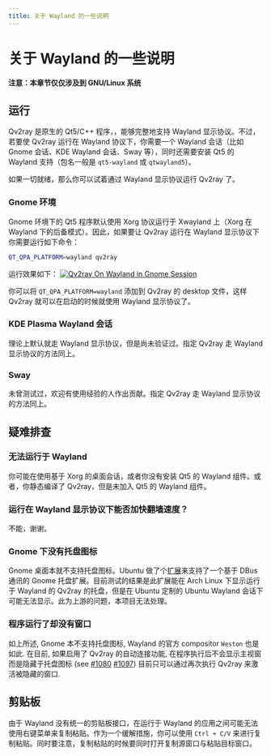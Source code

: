 ```yaml
---
title: 关于 Wayland 的一些说明
---
```


# 关于 Wayland 的一些说明

**注意：本章节仅仅涉及到 GNU/Linux 系统**

## 运行

Qv2ray 是原生的 Qt5/C++ 程序，，能够完整地支持 Wayland 显示协议。不过，若要使 Qv2ray 运行在 Wayland 协议下，你需要一个 Wayland 会话（比如 Gnome 会话、KDE Wayland 会话、Sway 等），同时还需要安装 Qt5 的 Wayland 支持（包名一般是 `qt5-wayland` 或 `qtwayland5`）。

如果一切就绪，那么你可以试着通过 Wayland 显示协议运行 Qv2ray 了。

### Gnome 环境

Gnome 环境下的 Qt5 程序默认使用 Xorg 协议运行于 Xwayland 上（Xorg 在 Wayland 下的后备模式）。因此，如果要让 Qv2ray 运行在 Wayland 显示协议下你需要运行如下命令：

```bash
QT_QPA_PLATFORM=wayland qv2ray
```

运行效果如下：
[![Qv2ray On Wayland in Gnome Session](https://s1.ax1x.com/2020/11/07/BIuwb4.png)](https://imgchr.com/i/BIuwb4)

你可以将 `QT_QPA_PLATFORM=wayland` 添加到 Qv2ray 的 desktop 文件，这样 Qv2ray 就可以在启动的时候就使用 Wayland 显示协议了。

### KDE Plasma Wayland 会话

理论上默认就走 Wayland 显示协议，但是尚未验证过。指定 Qv2ray 走 Wayland 显示协议的方法同上。

### Sway

未曾测试过，欢迎有使用经验的人作出贡献。指定 Qv2ray 走 Wayland 显示协议的方法同上。

## 疑难排查

### 无法运行于 Wayland

你可能在使用基于 Xorg 的桌面会话，或者你没有安装 Qt5 的 Wayland 组件。或者，你静态编译了 Qv2ray，但是未加入 Qt5 的 Wayland 组件。

### 运行在 Wayland 显示协议下能否加快翻墙速度？

不能，谢谢。

### Gnome 下没有托盘图标

Gnome 桌面本就不支持托盘图标。Ubuntu 做了个[扩展](https://extensions.gnome.org/extension/1301/ubuntu-appindicators/)来支持了一个基于 DBus 通讯的 Gnome 托盘扩展。目前测试的结果是此扩展能在 Arch Linux 下显示运行于 Wayland 的 Qv2ray 的托盘，但是在 Ubuntu 定制的 Ubuntu Wayland 会话下可能无法显示。此为上游的问题，本项目无法处理。

### 程序运行了却没有窗口

如上所述, Gnome 本不支持托盘图标, Wayland 的官方 compositor `Weston` 也是如此. 在目前, 如果启用了 Qv2ray 的自动连接功能, 在程序执行后不会显示主视窗而是隐藏于托盘图标 (see [#1080](https://github.com/Qv2ray/Qv2ray/issues/1080) [#1097](https://github.com/Qv2ray/Qv2ray/issues/1080)) 目前只可以通过再次执行 Qv2ray 来激活被隐藏的窗口.

## 剪贴板

由于 Wayland 没有统一的剪贴板接口，在运行于 Wayland 的应用之间可能无法使用右键菜单来复制粘贴。作为一个缓解措施，你可以使用 `Ctrl + C/V` 来进行复制粘贴。同时要注意，复制粘贴的时候要同时打开复制源窗口与粘贴目标窗口。
